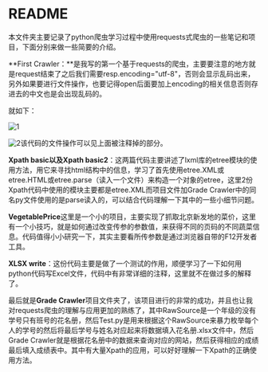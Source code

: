 # README

本文件夹主要记录了python爬虫学习过程中使用requests式爬虫的一些笔记和项目，下面分别来做一些简要的介绍。

**First Crawler：**是我写的第一个基于requests的爬虫，主要要注意的地方就是request结束了之后我们需要resp.encoding="utf-8"，否则会显示乱码出来，另外如果要进行文件操作，也要记得open后面要加上encoding的相关信息否则存进去的中文也是会出现乱码的。

就如下：

![1](\img\1.png)

![2](\img\2.png)该代码的文件操作可以见上面被注释掉的部分。

**Xpath basic以及Xpath basic2**：这两篇代码主要讲述了lxml库的etree模块的使用方法，用它来寻找html结构中的信息，学习了首先使用etree.XML或etree.HTML或etree.parse（读入一个文件）来构造一个对象的etree，这里2份Xpath代码中使用的模块主要都是etree.XML而项目文件加Grade Crawler中的同名py文件使用的是parse读入的，可以结合代码理解一下其中的一些小细节问题。

**VegetablePrice**这里是一个小的项目，主要实现了抓取北京新发地的菜价，这里有一个小技巧，就是如何通过改变传参的参数值，来获得不同的页码的不同蔬菜信息。代码值得小小研究一下，其实主要看所传参数是通过浏览器自带的F12开发者工具。

**XLSX write**：这份代码主要是做了一个测试的作用，顺便学习了一下如何用python代码写Excel文件，代码中有非常详细的注释，这里就不在做过多的解释了。

最后就是**Grade Crawler**项目文件夹了，该项目进行的非常的成功，并且也让我对requests爬虫的理解与应用更加的熟练了，其中RawSource是一个年级的没有学号只有班号的花名册，然后Test.py是用来根据这个RawSource来暴力枚举每个人的学号的然后将最后学号与姓名对应起来将数据填入花名册.xlsx文件中，然后Grade Crawler就是根据花名册中的数据来查询对应的网站，然后获得相应的成绩最后填入成绩表中。其中有大量Xpath的应用，可以好好理解一下Xpath的正确使用方法。


